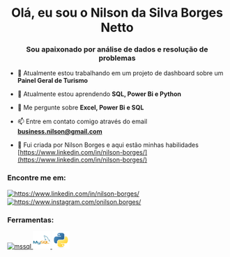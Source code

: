 <h1 align="center">Olá, eu sou o Nilson da Silva Borges Netto</h1>
<h3 align="center">Sou apaixonado por análise de dados e resolução de problemas</h3>

- 🔭 Atualmente estou trabalhando em um projeto de dashboard sobre um **Painel Geral de Turismo**

- 🌱 Atualmente estou aprendendo **SQL, Power Bi e Python**

- 💬 Me pergunte sobre **Excel, Power Bi e SQL**

- 📫 Entre em contato comigo através do email **business.nilson@gmail.com**

- 📄 Fui criada por Nilson Borges e aqui estão minhas habilidades [https://www.linkedin.com/in/nilson-borges/](https://www.linkedin.com/in/nilson-borges/)

<h3 align="left">Encontre me em:</h3>
<p align="left">
<a href="https://linkedin.com/in/https://www.linkedin.com/in/nilson-borges/" target="blank"><img align="center" src="https://raw.githubusercontent.com/rahuldkjain/github-profile-readme-generator/master/src/images/icons/Social/linked-in-alt.svg" alt="https://www.linkedin.com/in/nilson-borges/" height="30" width="40" /></a>
<a href="https://instagram.com/https://www.instagram.com/onilson.borges/" target="blank"><img align="center" src="https://raw.githubusercontent.com/rahuldkjain/github-profile-readme-generator/master/src/images/icons/Social/instagram.svg" alt="https://www.instagram.com/onilson.borges/" height="30" width="40" /></a>
</p>

<h3 align="left">Ferramentas:</h3>
<p align="left"> <a href="https://www.microsoft.com/en-us/sql-server" target="_blank" rel="noreferrer"> <img src="https://www.svgrepo.com/show/303229/microsoft-sql-server-logo.svg" alt="mssql" width="40" height="40"/> </a> <a href="https://www.mysql.com/" target="_blank" rel="noreferrer"> <img src="https://raw.githubusercontent.com/devicons/devicon/master/icons/mysql/mysql-original-wordmark.svg" alt="mysql" width="40" height="40"/> </a> <a href="https://www.python.org" target="_blank" rel="noreferrer"> <img src="https://raw.githubusercontent.com/devicons/devicon/master/icons/python/python-original.svg" alt="python" width="40" height="40"/> </a> </p>


<!---
- 👋 Hi, I’m @NilsonBorges
- 👀 I’m interested in ...
- 🌱 I’m currently learning ...
- 💞️ I’m looking to collaborate on ...
- 📫 How to reach me ...


NilsonBorges/NilsonBorges is a ✨ special ✨ repository because its `README.md` (this file) appears on your GitHub profile.
You can click the Preview link to take a look at your changes.
--->
